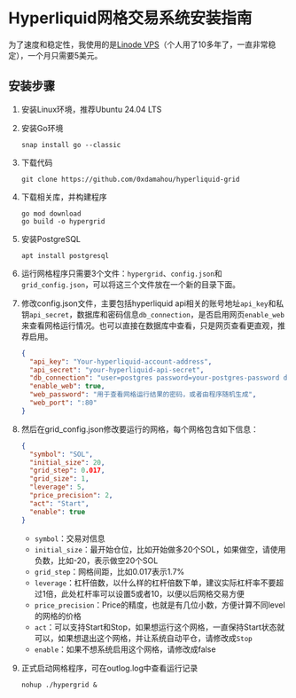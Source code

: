 # Hyperliquid网格交易系统安装指南

为了速度和稳定性，我使用的是[Linode VPS](https://www.linode.com/lp/refer/?r=7df1983e917d3958b68bebdf2b6f030e6e9ecb9c)（个人用了10多年了，一直非常稳定），一个月只需要5美元。

## 安装步骤

1. 安装Linux环境，推荐Ubuntu 24.04 LTS

2. 安装Go环境
   ```
   snap install go --classic
   ```

3. 下载代码
   ```
   git clone https://github.com/0xdamahou/hyperliquid-grid
   ```

4. 下载相关库，并构建程序
   ```
   go mod download
   go build -o hypergrid
   ```

5. 安装PostgreSQL
   ```
   apt install postgresql
   ```

6. 运行网格程序只需要3个文件：`hypergrid`、`config.json`和`grid_config.json`，可以将这三个文件放在一个新的目录下面。

7. 修改config.json文件，主要包括hyperliquid api相关的账号地址`api_key`和私钥`api_secret`，数据库和密码信息`db_connection`，是否启用网页`enable_web`来查看网格运行情况。也可以直接在数据库中查看，只是网页查看更直观，推荐启用。
   ```json
   {
     "api_key": "Your-hyperliquid-account-address",
     "api_secret": "your-hyperliquid-api-secret",
     "db_connection": "user=postgres password=your-postgres-password dbname=hyper host=localhost port=5432 sslmode=disable",
     "enable_web": true,
     "web_password": "用于查看网格运行结果的密码，或者由程序随机生成",
     "web_port": ":80"
   }
   ```

8. 然后在grid_config.json修改要运行的网格，每个网格包含如下信息：
   ```json
   {
     "symbol": "SOL",
     "initial_size": 20,
     "grid_step": 0.017,
     "grid_size": 1,
     "leverage": 5,
     "price_precision": 2,
     "act": "Start",
     "enable": true
   }
   ```

    - `symbol`：交易对信息
    - `initial_size`：最开始仓位，比如开始做多20个SOL，如果做空，请使用负数，比如-20，表示做空20个SOL
    - `grid_step`：网格间距，比如0.017表示1.7%
    - `leverage`：杠杆倍数，以什么样的杠杆倍数下单，建议实际杠杆率不要超过1倍，此处杠杆率可以设置5或者10，以便以后网格交易方便
    - `price_precision`：Price的精度，也就是有几位小数，方便计算不同level的网格的价格
    - `act`：可以支持Start和Stop，如果想运行这个网格，一直保持Start状态就可以，如果想退出这个网格，并让系统自动平仓，请修改成`Stop`
    - `enable`：如果不想系统启用这个网格，请修改成false

9. 正式启动网格程序，可在outlog.log中查看运行记录
   ```
   nohup ./hypergrid &
   ```